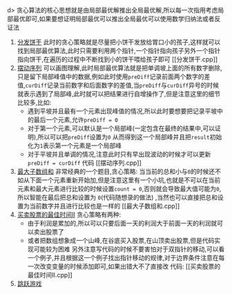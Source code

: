 d> 贪心算法的核心思想就是由局部最优解推出全局最优解,所以每一次指用考虑局部最优即可,如果要想证明局部最优可以推出全局最优可以使用数学归纳法或者反证法

1. [分发饼干](https://leetcode.cn/problems/assign-cookies/submissions/577994728/) 此时的贪心策略就是尽量把小饼干发放给胃口小的孩子,这样就可以找到局部最优算法,此时只需要利用两个指针,一个指针指向孩子另外一个指针指向饼干,在遍历的过程中不断找到小的饼干喂给孩子即可  [[分发饼干.cpp]] 
2. [摆动序列](https://leetcode.cn/problems/wiggle-subsequence/description/) 可以画图理解,此时局部最优算法就是把单调坡上面的所有数字删除,只是留下局部峰值中的数据,例如此时使用`preDiff`记录前面两个数字的差值,`curDiff`记录当前数字和后面数字的差值,当`preDiff`与`curDiff`异号的时候就表示遇到了局部峰,此时就可以把结果进行自增操作了,但是注意这里的细节比较多,比如:
	- 遇到平坡并且最有一个元素出现峰值的情况,所以此时要想要把记录平坡中的最后一个元素,允许`preDiff = 0`
	- 对于第一个元素,可以默认是一个局部峰(一定包含在最终的结果中,可以证明),所以可以把`preDiff`设置为`0` 从而得到这一个局部峰并且把`result`初始化为`1`表示第一个元素是一个局部峰
	- 对于平坡并且单调的情况,注意此时只有早出现波动的时候才可以更新`preDiff = curDiff`     代码  [[摆动序列.cpp]] 
3. [最大子数组和](https://leetcode.cn/problems/maximum-subarray/) 非常经典的一个题目,贪心策略: 当当前的总和小与`0`的时候还不如从下面一个元素重新开始加,但是注意这里有一个小坑,也就是不可以在当前元素和最大元素进行比较的时候设置`count = 0`,否则就会导致最大值可能为`0`,所以智能在最后把总和设置为 `0`(代码随想录的做法) ,当然也可以直接把总和设置为当前数字并且进行比较也是一样的 [[最大子数组和.cpp]] 
4. [买卖股票的最佳时间II](https://leetcode.cn/problems/best-time-to-buy-and-sell-stock-ii/) 贪心策略有两种: 
	- 由于利润是累加的,所以可以只要后面一天的利润大于前面一天的利润就可以卖出股票了
	- 或者把数组想象成一个山峰,在谷底买入股票,在山顶卖出股票,但是代码实现可能较为困难
	另外注意写代码的时候不要害怕对于双指针的移动,可以看一个例子,并且根据这一个例子找出指针移动的规律,对于边界条件注意在每一次改变变量的时候添加即可,如果出错大不了直接改   代码: [[买卖股票的最佳时间II.cpp]] 
5. [跳跃游戏](https://leetcode.cn/problems/jump-game/description/) 